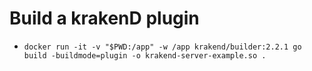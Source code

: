 # Build a krakenD plugin
- `docker run -it -v "$PWD:/app" -w /app krakend/builder:2.2.1 go build -buildmode=plugin -o krakend-server-example.so .`